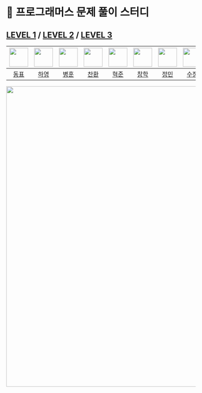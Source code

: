 # 👋 프로그래머스 문제 풀이 스터디

## [LEVEL 1](https://github.com/SolvedMaster/programmers/tree/main/LEVEL1) / [LEVEL 2](https://github.com/SolvedMaster/programmers/tree/main/LEVEL2) / [LEVEL 3](https://github.com/SolvedMaster/programmers/tree/main/LEVEL3)

| <a href="https://github.com/97Kzone"><img src="https://avatars.githubusercontent.com/u/76652908?v=4" width="50px"></a> | <a href="https://github.com/hayeongK"><img src="https://avatars.githubusercontent.com/u/83320865?v=4" width="50px"></a> | <a href="https://github.com/thdqudgns"><img src="https://avatars.githubusercontent.com/u/92148521?v=4" width="50px"></a> | <a href="https://github.com/cksghks89"><img src="https://avatars.githubusercontent.com/u/23161060?v=4" width="50px"></a> | <a href="https://github.com/pockypepe"><img src="https://avatars.githubusercontent.com/u/94898193?v=4" width="50px"></a> | <a href="https://github.com/leon4652"><img src="https://avatars.githubusercontent.com/u/93763809?v=4" width="50px"></a> | <a href="https://github.com/JeongMiiiin"><img src="https://avatars.githubusercontent.com/u/112797177?v=4" width="50px"></a>| <a href="https://github.com/sujeong1201"><img src="https://avatars.githubusercontent.com/u/37768793?v=4" width="50px"></a> |
| :--: |:--: |:--: |:--: |:--: |:--: |:--: |:--: |
| [동표](https://github.com/97Kzone) | [하영](https://github.com/hayeongK) | [병훈](https://github.com/thdqudgns) | [찬환](https://github.com/cksghks89) | [혁준](https://github.com/pockypepe) | [창학](https://github.com/leon4652) | [정민](https://github.com/JeongMiiiin) | [수정](https://github.com/sujeong1201) |


<img src="https://user-images.githubusercontent.com/92148521/235054241-57927a64-574c-48cc-a40e-a3611beebd11.jpg" width="800px"/>
